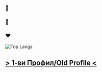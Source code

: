 ### 🤍
### 💚
### ❤️
![Top Langs](https://github-readme-stats.vercel.app/api/top-langs/?username=gerryjekova&hide=html,css,scss&theme=dracula)
## [>  1-ви Профил/Old Profile  <](https://github.com/Hiratsuna)

